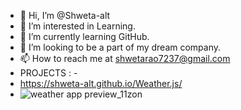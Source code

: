 - 👋 Hi, I’m @Shweta-alt
- 👀 I’m interested in Learning.
- 🌱 I’m currently learning GitHub.
- 💞️ I’m looking to be a part of my dream company.
- 📫 How to reach me at shwetarao7237@gmail.com
- PROJECTS : -
- https://shweta-alt.github.io/Weather.js/
- ![weather app preview_11zon](https://user-images.githubusercontent.com/57160734/207357253-6e3c056a-7ad8-4036-9d48-dda2ab198b5d.jpg)


<!---
Shweta-alt/Shweta-alt is a ✨ special ✨ repository because its `README.md` (this file) appears on your GitHub profile.
You can click the Preview link to take a look at your changes.
--->
